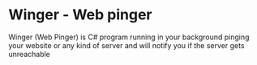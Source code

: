 # Winger - Web pinger
Winger (Web Pinger) is C# program running in your background pinging your website or any kind of server and will notify you if the server gets unreachable
